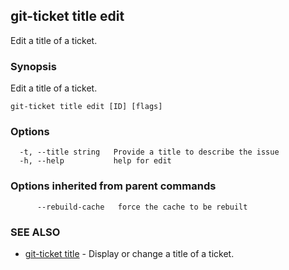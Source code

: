 ## git-ticket title edit

Edit a title of a ticket.

### Synopsis

Edit a title of a ticket.

```
git-ticket title edit [ID] [flags]
```

### Options

```
  -t, --title string   Provide a title to describe the issue
  -h, --help           help for edit
```

### Options inherited from parent commands

```
      --rebuild-cache   force the cache to be rebuilt
```

### SEE ALSO

* [git-ticket title](git-ticket_title.md)	 - Display or change a title of a ticket.

